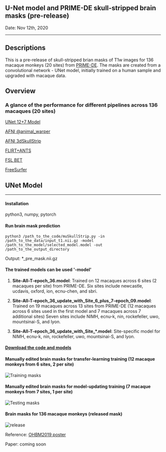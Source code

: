 ## U-Net model and PRIME-DE skull-stripped brain masks (pre-release)

Date: Nov 12th, 2020

----
## Descriptions
This is a pre-release of skull-stripped brian masks of T1w images for 136 macaque monkeys (20 sites) from [PRIME-DE](http://fcon_1000.projects.nitrc.org/indi/indiPRIME.html). The masks are created from a convolutional network - UNet model, initially trained on a human sample and upgraded with macaque data.

## Overview 

### A glance of the performance for different pipelines across 136 macaques (20 sites)
[UNet 12+7 Model](https://github.com/HumanBrainED/NHP-BrainExtraction/blob/master/PRIME-DE_BrainMask/vcheck_summary_UNet12%2B7.md)

[AFNI @animal_warper](https://github.com/HumanBrainED/NHP-BrainExtraction/blob/master/PRIME-DE_BrainMask/vcheck_summary_AFNI-animalwarper.md)

[AFNI 3dSkullStrip](https://github.com/HumanBrainED/NHP-BrainExtraction/blob/master/PRIME-DE_BrainMask/vcheck_summary_AFNI-3dSkullStrip.md)

[FLIRT+ANTS](https://github.com/HumanBrainED/NHP-BrainExtraction/blob/master/PRIME-DE_BrainMask/vcheck_summary_FLIRT%2BANTS.md)

[FSL BET](https://github.com/HumanBrainED/NHP-BrainExtraction/blob/master/PRIME-DE_BrainMask/vcheck_summary_FS.md)

[FreeSurfer](https://github.com/HumanBrainED/NHP-BrainExtraction/blob/master/PRIME-DE_BrainMask/vcheck_summary_FS.md)

## UNet Model
----
#### Installation

python3, numpy, pytorch

#### Run brain mask prediction
```
python3 /path_to_the_code/muSkullStrip.py -in /path_to_the_data/input_t1.nii.gz -model /path_to_the_model/selected_model.model -out /path_to_the_output_directory
```
Output: *_pre_mask.nii.gz

#### The trained models can be used  '-model'
1. **Site-All-T-epoch_36.model**: Trained on 12 macaques across 6 sites (2 macaques per site) from PRIME-DE. Six sites include newcastle, ucdavis, oxford, ion, ecnu-chen, and sbri.

2. **Site-All-T-epoch_36_update_with_Site_6_plus_7-epoch_09.model**: Trained on 19 macaques across 13 sites from PRIME-DE (12 macaques across 6 sites used in the first model and 7 macaques across 7 additional sites) Seven sites include NIMH, ecnu-k, nin, rockefeller, uwo, mountsinai-S, and lyon.

3. **Site-All-T-epoch_36_update_with_Site_*.model**: Site-specific model for NIMH, ecnu-k, nin, rockefeller, uwo, mountsinai-S, and lyon.

#### [Download the code and models](https://github.com/HumanBrainED/NHP-BrainExtraction/tree/master/UNet_Model)

#### Manually edited brain masks for transfer-learning training (12 macaque monkeys from 6 sites, 2 per site)
![Training masks](https://github.com/TingsterX/PRIME-DE/blob/master/BrainExtraction/release/1_train12.gif)

#### Manually edited brain masks for model-updating training (7 macaque monkeys from 7 sites, 1 per site)
![Testing masks](https://github.com/TingsterX/PRIME-DE/blob/master/BrainExtraction/release/1_train7.gif)

#### Brain masks for 136 macaque monkeys (released mask)
![release](https://github.com/TingsterX/PRIME-DE/blob/master/BrainExtraction/release/4_release.gif)

Reference:
[OHBM2019 poster](https://ww5.aievolution.com/hbm1901/index.cfm?do=abs.viewAbs&abs=4924)

Paper: coming soon

